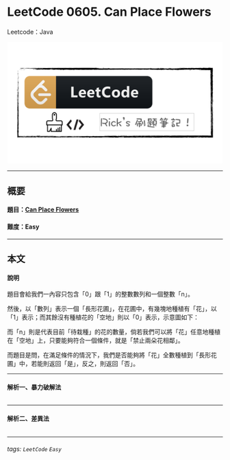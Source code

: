 # LeetCode 0605. Can Place Flowers
Leetcode：Java

![](https://github.com/rickbsr/LeetCode/blob/main/pics/leetcode.png?raw=true)

---

## 概要

#### 題目：[Can Place Flowers](https://leetcode.com/problems/can-place-flowers/)

#### 難度：Easy

---

## 本文

#### 說明

題目會給我們一內容只包含「0」跟「1」的整數數列和一個整數「n」。

然後，以「數列」表示一個「長形花圃」，在花圃中，有幾塊地種植有「花」，以「1」表示；而其餘沒有種植花的「空地」則以「0」表示，示意圖如下：



而「n」則是代表目前「待栽種」的花的數量，倘若我們可以將「花」任意地種植在「空地」上，只要能夠符合一個條件，就是「禁止兩朵花相鄰」。

而題目是問，在滿足條件的情況下，我們是否能夠將「花」全數種植到「長形花圃」中，若能則返回「是」，反之，則返回「否」。

---

#### 解析一、暴力破解法



```java

```


---

#### 解析二、差異法


```java

```


---

###### tags: `LeetCode` `Easy`
